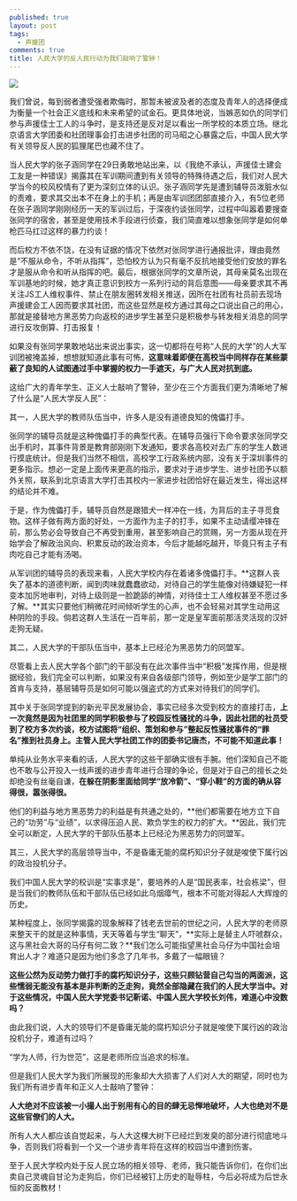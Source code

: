 ```yaml
---
published: true
layout: post
tags:
  - 声援团
comments: true
title: 人民大学的反人民行动为我们敲响了警钟！
---
```



![](https://timgsa.baidu.com/timg?image&quality=80&size=b9999_10000&sec=1535532022689&di=170595a6c49338668fd8d7c548fb7a9a&imgtype=0&src=http%3A%2F%2Fwww.hwboshi.com%2Fuploads%2F2017%2F07%2F302147271645.jpg)

我们曾说，每到弱者遭受强者欺侮时，那暂未被波及者的态度及青年人的选择便成为衡量一个社会正义底线和未来希望的试金石。更具体地说，当嫉恶如仇的同学们参与声援佳士工人的斗争时，是支持还是反对足以看出一所学校的本质立场。继北京语言大学团委和社团理事会打击进步社团的司马昭之心暴露之后，中国人民大学有关领导反人民的狐狸尾巴也藏不住了。

当人民大学的张子涵同学在29日勇敢地站出来，以《我绝不承认，声援佳士建会工友是一种错误》揭露其在军训期间遭到有关领导的特殊待遇之后，我们对人民大学当今的校风校情有了更为深刻立体的认识。张子涵同学先是遭到辅导员泼脏水似的责难，要求其交出本不在身上的手机；再是由军训团团部直接介入，有5位老师在张子涵同学刚刚经历一天的军训过后，于深夜约谈张同学，过程中叫嚣着要搜查张同学的宿舍，甚至是使用技术手段进行侦查，我们简直难以想象张同学是如何单枪匹马扛过这样的暴力约谈！

而后校方不依不饶，在没有证据的情况下依然对张同学进行通报批评，理由竟然是“不服从命令，不听从指挥”，恐怕校方认为只有毫不反抗地接受他们安放的罪名才是服从命令和听从指挥的吧。最后，根据张同学的文章所说，其母亲莫名出现在军训基地的时候，她才真正意识到校方一系列行动的背后意图——母亲要求其不再关注JS工人维权事件、禁止在朋友圈转发相关推送，因所在社团有社员前去现场声援建会工人因而要求其社团，而这些显然是校方通过其母之口说出自己的用心，那就是接替地方黑恶势力向返校的进步学生甚至只是积极参与转发相关消息的同学进行反攻倒算、打击报复！

如果没有张同学果敢地站出来说出事实，这一切都将在号称“人民的大学”的人大军训团被掩盖掉，想想就知道此事有可怖，**这意味着即便在高校当中同样存在某些蒙蔽了良知的人试图通过手中掌握的权力一手遮天，与广大人民对抗到底。**

这给广大的青年学生、正义人士敲响了警钟，至少在三个方面我们更为清晰地了解了什么是“人民大学反人民”：

其一，人民大学的教师队伍当中，许多人是没有道德良知的傀儡打手。

张同学的辅导员就是这种傀儡打手的典型代表。在辅导员强行下命令要求张同学交出手机时，其事件背景是教育部刚刚下发通知，要求各高校对去广东的学生人数进行摸底统计。但是我们当然不相信，高校学工行政系统内部，没有关于深圳事件的更多指示。想必一定是上面传来更高的指示，要求对于进步学生、进步社团予以额外关照，联系到北京语言大学打击其校内一家进步社团恰好在最近发生，得出这样的结论并不难。

于是，作为傀儡打手，辅导员自然是跟猎犬一样冲在一线，为背后的主子寻觅食物。这样子做有两方面的好处，一方面作为主子的打手，如果不主动请缨冲锋在前，那么势必会导致自己不再受到重用，甚至影响自己的赏赐，另一方面从现在开始学会了解政治风向、积累反动的政治资本，今后才能越吃越开，毕竟只有主子有肉吃自己才能有汤喝。

从军训团的辅导员的表现来看，人民大学校内存在着诸多傀儡打手。**这群人丧失了基本的道德判断，闻到肉味就蠢蠢欲动，对待自己的学生能像对待嫌疑犯一样变本加厉地审判，对待上级则是一脸跪舔的神情，对待佳士工人维权甚至不愿过多了解。**其实只要他们稍微花时间倾听学生的心声，也不会轻易对其学生动用这种阴险的手段。倘若这群人生活在一百年前，那一定是皇军面前那活灵活现的汉奸走狗无疑。

其二，人民大学的干部队伍当中，基本上已经沦为黑恶势力的同盟军。

尽管看上去人民大学各个部门的干部没有在此次事件当中“积极”发挥作用，但是根据经验，我们完全可以判断，如果没有来自各级部门领导，例如至少是学工部门的首肯与支持，基层辅导员是如何可能以强盗式的方式来对待我们的同学们。

其中关于张同学提到的新光平民发展协会，事实已经多次受到校方的直接打击，**上一次竟然是因为社团里的同学积极参与了校园反性骚扰的斗争，因此社团的社员受到了校方多次约谈，校方试图将“组织、策划和参与”整起反性骚扰事件的“罪名”推到社员身上。主管人民大学社团工作的团委书记唐杰，不可能不知道此事！**

单纯从业务水平来看的话，人民大学的这些干部确实很有手腕。他们深知自己不能也不敢与公开投入一线声援的进步青年进行合理的争论，但是对于自己的擅长之处却绝没有丝毫自谦，**在躲在阴影里面给同学“放冷箭”、“穿小鞋”的方面的确从容得很，嚣张得很。**

他们的利益与地方黑恶势力的利益是有共通之处的，**他们都需要在地方立下自己的“功劳”与“业绩”，以求得压迫人民、欺负学生的权力的扩大。**因此，我们完全可以断定，人民大学的干部队伍基本上已经沦为黑恶势力的同盟军。

其三，人民大学的高层领导当中，不是昏庸无能的腐朽知识分子就是唆使下属行凶的政治投机分子。

我们中国人民大学的校训是“实事求是”，要培养的人是“国民表率，社会栋梁”，但是当我们的教师队伍和干部队伍已经如此乌烟瘴气，根本不可能对得起人大辉煌的历史。

某种程度上，张同学揭露的现象解释了钱老去世前的世纪之问，人民大学的老师原来整天干的就是这种事情，天天等着与学生“聊天”，**实际上是替主人吓唬群众，这与黑社会大哥的马仔有何二致？**我们怎么可能指望黑社会马仔为中国社会培育出人才？难道只是因为他们多念了几年书，多戴了一幅眼镜？

**这些公然为反动势力做打手的腐朽知识分子，这些只顾钻营自己勾当的两面派，这些懦弱无能没有基本是非判断的乏走狗，竟然全部隐藏在我们的人民大学当中。对于这些情况，中国人民大学党委书记靳诺、中国人民大学校长刘伟，难道心中没数吗？**

由此我们说，人大的领导们不是昏庸无能的腐朽知识分子就是唆使下属行凶的政治投机分子，难道有过吗？

“学为人师，行为世范”，这是老师所应当追求的标准。

但是我们人民大学为我们所展现的形象却大大损害了人们对人大的期望，同时也为我们所有进步青年和正义人士敲响了警钟：

**人大绝对不应该被一小撮人出于别用有心的目的肆无忌惮地破坏，人大也绝对不是这些官僚们的人大。**

所有人大人都应该自觉起来，与人大这棵大树下已经烂到发臭的部分进行彻底地斗争，否则我们将看到一个又一个进步青年将在这样的校园当中遭到伤害。

至于人民大学校内处于反人民立场的相关领导、老师，我只能告诉你们，在你们出卖自己灵魂自甘沦为走狗后，你们已经被钉上历史的耻辱柱，今后必将成为后世永恒的反面教材！
